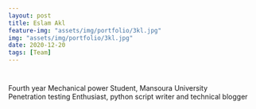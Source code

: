 ```yaml
---
layout: post
title: Eslam Akl
feature-img: "assets/img/portfolio/3kl.jpg"
img: "assets/img/portfolio/3kl.jpg"
date: 2020-12-20
tags: [Team]
---
```

<p style ="text-align: center; font-size: 40px">

Fourth year Mechanical power Student, Mansoura University <br>
Penetration testing Enthusiast, python script writer and technical blogger
</p>
